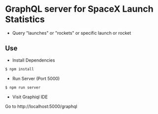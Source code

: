 # GraphQL server for SpaceX Launch Statistics

- Query "launches" or "rockets" or specific launch or rocket

## Use

- Install Dependencies

```bash
$ npm install
```

- Run Server (Port 5000)

```bash
$ npm run server
```

- Visit Graphiql IDE

Go to http://localhost:5000/graphql
